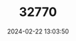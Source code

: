 ---
title: "32770"
category: "Afrocarpus mannii"
draft: false
date: 2024-02-22 13:03:50
languages:
  Portuguese: ["Pinheiro-da-terra", "Pinheiro de São Tomé"]
---